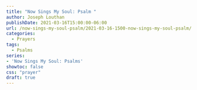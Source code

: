 ```yaml
---
title: "Now Sings My Soul: Psalm "
author: Joseph Louthan
publishDate: 2021-03-16T15:00:00-06:00
url: /now-sings-my-soul-psalm/2021-03-16-1500-now-sings-my-soul-psalm/
categories:
  - Prayers
tags:
  - Psalms
series:
- 'Now Sings My Soul: Psalms'
showtoc: false
css: "prayer"
draft: true
---
```

<div style="font-variant: small-caps;">

</div>

```text
```